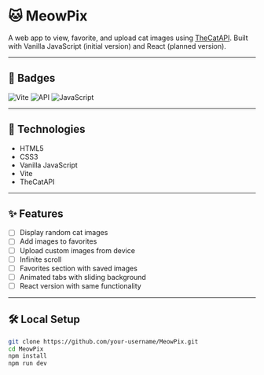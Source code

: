 # 🐱 MeowPix

A web app to view, favorite, and upload cat images using [TheCatAPI](https://thecatapi.com/). Built with Vanilla JavaScript (initial version) and React (planned version).

---

## 🚀 Badges

![Vite](https://img.shields.io/badge/Built%20with-Vite-646CFF?style=for-the-badge&logo=vite&logoColor=white)
![API](https://img.shields.io/badge/API-TheCatAPI-ffb3c6?style=for-the-badge)
![JavaScript](https://img.shields.io/badge/Vanilla%20JS-Enabled-f7df1e?style=for-the-badge&logo=javascript&logoColor=black)

---

## 🔧 Technologies

- HTML5  
- CSS3  
- Vanilla JavaScript 
- Vite  
- TheCatAPI  

---

## ✨ Features

- [ ]  Display random cat images  
- [ ]  Add images to favorites  
- [ ]  Upload custom images from device  
- [ ]  Infinite scroll  
- [ ]  Favorites section with saved images  
- [ ]  Animated tabs with sliding background  
- [ ]  React version with same functionality  

---

## 🛠 Local Setup

```bash
git clone https://github.com/your-username/MeowPix.git
cd MeowPix
npm install
npm run dev